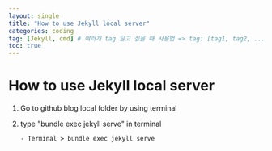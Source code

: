 ```yaml
---
layout: single
title: "How to use Jekyll local server"
categories: coding
tag: [Jekyll, cmd] # 여러개 tag 달고 싶을 때 사용법 => tag: [tag1, tag2, ...]
toc: true
---
```


# How to use Jekyll local server

1. Go to github blog local folder by using terminal

2. type "bundle exec jekyll serve" in terminal

   ```
   - Terminal > bundle exec jekyll serve

   ```

   ```


   ```
